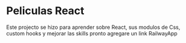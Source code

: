 # Peliculas React

Este projecto se hizo para aprender sobre React, sus modulos de Css, custom hooks y mejorar las skills
pronto agregare un link RailwayApp

